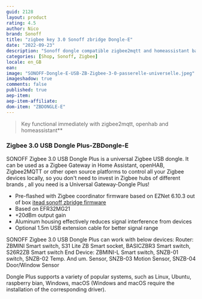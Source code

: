```yaml
---
guid: 2128
layout: product
rating: 4.5
author: Nico
brand: Sonoff
title: "zigbee key 3.0 Sonoff zbridge Dongle-E"
date: "2022-09-23"
description: "Sonoff dongle compatible zigbee2mqtt and homeassistant based on cc2652 chip"
categories: [Shop, Sonoff, Zigbee]
locale: en_GB
ean:
image: "SONOFF-Dongle-E-USB-ZB-Zigbee-3-0-passerelle-universelle.jpeg"
imageshadow: true
comments: false
published: true
aep-item: 
aep-item-affiliate: 
dom-item: "ZBDONGLE-E"
---
```


> Key functional immediately with zigbee2mqtt, openhab and homeassistant**

### Zigbee 3.0 USB Dongle Plus-ZBDongle-E

SONOFF Zigbee 3.0 USB Dongle Plus is a universal Zigbee USB dongle. It can be used as a Zigbee Gateway in Home Assistant, openHAB, Zigbee2MQTT or other open source platforms to control all your Zigbee devices locally, so you don't need to invest in Zigbee hubs of different brands , all you need is a Universal Gateway-Dongle Plus!

- Pre-flashed with Zigbee coordinator firmware based on EZNet 6.10.3 out of box
[itead sonoff zbridge firmware](https://github.com/itead/Sonoff_Zigbee_Dongle_Firmware)
- Based on EFR32MG21
- +20dBm output gain
- Aluminum housing effectively reduces signal interference from devices
- Optional 1.5m USB extension cable for better signal range

SONOFF Zigbee 3.0 USB Dongle Plus can work with below devices:
Router: ZBMINI Smart switch, S31 Lite ZB Smart socket, BASICZBR3 Smart switch, S26R2ZB Smart switch
End Device: ZBMINI-L Smart switch, SNZB-01 switch, SNZB-02 Temp. And um. Sensor, SNZB-03 Motion Sensor, SNZB-04 Door/Window Sensor


Dongle Plus supports a variety of popular systems, such as Linux, Ubuntu, raspberry bian, Windows, macOS (Windows and macOS require the installation of the corresponding driver).
